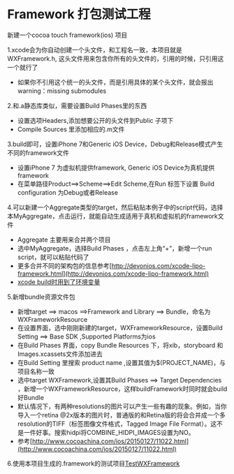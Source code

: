 # Framework 打包测试工程
新建一个cocoa touch framework(ios) 项目

1.xcode会为你自动创建一个头文件，和工程名一致，本项目就是WXFramework.h, 这头文件用来包含你所有的头文件的，引用的时候，只引用这一个就行了

* 如果你不引用这个统一的头文件，而是引用具体的某个头文件，就会报出warning：missing submodules

2.和.a静态库类似，需要设置Build Phases里的东西

* 设置选项Headers,添加想要公开的头文件到Public 子项下
* Compile Sources 里添加相应的.m文件

3.build即可，设置iPhone 7和Generic iOS Device，Debug和Release模式产生不同的framework文件

* 设置iPhone 7 为虚拟机提供framework, Generic iOS Device为真机提供framework
* 在菜单路径Product==>Scheme==>Edit Scheme,在Run 标签下设置 Build configuration 为Debug或者Release

4.可以新建一个Aggregate类型的target，然后粘贴本例子中的script代码，选择本MyAggregate，点击运行，就能自动生成适用于真机和虚拟机的framework文件

* Aggregate 主要用来合并两个项目
* 选中MyAggregate，选择Build Phases ，点击左上角“+”，新增一个run script，就可以粘贴代码了
* 更多合并不同的架构包的信息参考[http://devonios.com/xcode-lipo-framework.html](http://devonios.com/xcode-lipo-framework.html)
* [xcode build时用到了环境变量](http://www.cnblogs.com/Ricky81317/archive/2013/03/08/2950156.html)

5.新增bundle资源文件包

* 新增target ==> macos ==>Framework and Library ==> Bundle，命名为WXFrameworkResource
* 在设置界面，选中刚刚新建的target，WXFrameworkResource，设置Build Setting ==> Base SDK ,Supported Platforms为ios
* 在Build Phases 界面，copy Bundle Resources 下，将xib，storyboard 和Images.xcassets文件添加进去
* 在Build Setting 里搜索 product name ,设置其值为$(PROJECT_NAME)，与项目名称一致
* 选中target WXFramework,设置其Build Phases ==> Target Dependencies ，新增一个WXFrameworkResource，这样buildFramework时同时就会build好Bundle
* 默认情况下，有两种resolutions的图片可以产生一些有趣的现象。例如，当你导入一个retina @2x版本的图片时，普通版的和Retina版的将会合并成一个多resolution的TIFF（标签图像文件格式，Tagged Image File Format）。这不是一件好事。搜索hidpi将COMBINE_HIDPI_IMAGES设置为NO。
* 参考[http://www.cocoachina.com/ios/20150127/11022.html](http://www.cocoachina.com/ios/20150127/11022.html)

6.使用本项目生成的.framework的测试项目[TestWXFramework](http://www.cocoachina.com/ios/20150127/11022.html)

